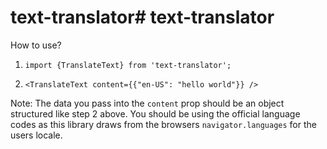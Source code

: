 # text-translator# text-translator

How to use?

1. `import {TranslateText} from 'text-translator';`

2. `<TranslateText content={{"en-US": "hello world"}} />`

Note: The data you pass into the `content` prop should be an object structured like step 2 above. You should be using the official language codes as this library draws from the browsers `navigator.languages` for the users locale.
